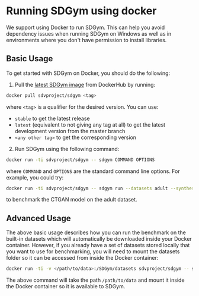 # Running SDGym using docker
We support using Docker to run SDGym. This can help you avoid dependency issues when running SDGym
on Windows as well as in environments where you don't have permission to install libraries.

## Basic Usage
To get started with SDGym on Docker, you should do the following:

1. Pull the [latest SDGym image](https://hub.docker.com/r/sdvproject/sdgym) from DockerHub by running:

```bash
docker pull sdvproject/sdgym <tag>
```

where `<tag>` is a qualifier for the desired version. You can use:
 - `stable` to get the latest release
 - `latest` (equivalent to not giving any tag at all) to get the latest development version from the master branch
 - `<any other tag>` to get the corresponding version

2. Run SDGym using the following command:

```bash
docker run -ti sdvproject/sdgym -- sdgym COMMAND OPTIONS
```

where `COMMAND` and `OPTIONS` are the standard command line options. For example, you could try:

```bash
docker run -ti sdvproject/sdgym -- sdgym run --datasets adult --synthesizer sdv.tabular.CTGANSynthesizer
```

to benchmark the CTGAN model on the adult dataset.

## Advanced Usage
The above basic usage describes how you can run the benchmark on the built-in datasets which will 
automatically be downloaded inside your Docker container. However, if you already have a set of 
datasets stored locally that you want to use for benchmarking, you will need to mount the datasets
folder so it can be accessed from inside the Docker container:

```bash
docker run -ti -v </path/to/data>:/SDGym/datasets sdvproject/sdgym -- sdgym run --datasets-path /SDGym/datasets OPTIONS
```

The above command will take the path  `/path/to/data` and mount it inside the Docker container so
it is available to SDGym.
